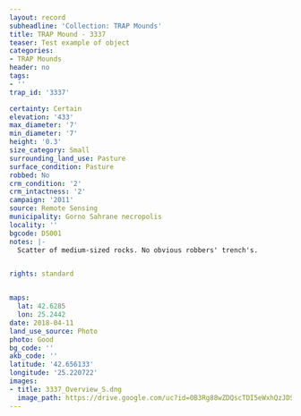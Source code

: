```yaml
---
layout: record
subheadline: 'Collection: TRAP Mounds'
title: TRAP Mound - 3337
teaser: Test example of object
categories:
- TRAP Mounds
header: no
tags:
- ''
trap_id: '3337'

certainty: Certain
elevation: '433'
max_diameter: '7'
min_diameter: '7'
height: '0.3'
size_category: Small
surrounding_land_use: Pasture
surface_condition: Pasture
robbed: No
crm_condition: '2'
crm_intactness: '2'
campaign: '2011'
source: Remote Sensing
municipality: Gorno Sahrane necropolis
locality: ''
bgcode: DS001
notes: |-
  Scatter of medium-sized rocks. No obvious robbers' trench's.


rights: standard


maps:
  lat: 42.6285
  lon: 25.2442
date: 2018-04-11
land_use_source: Photo
photo: Good
bg_code: ''
akb_code: ''
latitude: '42.656133'
longitude: '25.220722'
images:
- title: 3337_Overview_S.dng
  image_path: https://drive.google.com/uc?id=0B3Rg88wZDQscTDI5eWxhQzJDSm8
---
```

